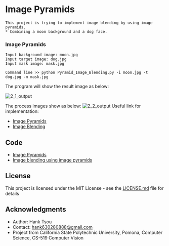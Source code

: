 # Image Pyramids
```
This project is trying to implement image blending by using image pyramids.
* Combining a moon background and a dog face.
```
### Image Pyramids
```
Input background image: moon.jpg
Input target image: dog.jpg
Input mask image: mask.jpg

Command line >> python Pyramid_Image_Blending.py -i moon.jpg -t dog.jpg -m mask.jpg
```

The program will show the result image as below: 

![2_1_output](https://user-images.githubusercontent.com/28382639/35773195-022b7970-0900-11e8-980d-cda0f202e59b.jpg)

The process images show as below:
![2_2_output](https://user-images.githubusercontent.com/28382639/35773202-152086ce-0900-11e8-814f-8e3ddf8f4568.jpeg)
Useful link for implementation:

- [Image Pyramids](https://github.com/Hank-Tsou/Computer-Vision-OpenCV-Python/tree/master/tutorials/Image_Processing/7_Image_Pyramids)
- [Image Blending](https://github.com/Hank-Tsou/Computer-Vision-OpenCV-Python/tree/master/tutorials/Core_Operation)

## Code
- [Image Pyramids](https://github.com/Hank-Tsou/Computer-Vision-OpenCV-Python/tree/master/tutorials/Image_Processing/7_Image_Pyramids)
- [Image blending using image pyramids](https://github.com/Hank-Tsou/Image-Pyramids)

## License

This project is licensed under the MIT License - see the [LICENSE.md](LICENSE.md) file for details

## Acknowledgments

* Author: Hank Tsou
* Contact: hank630280888@gmail.com
* Project from California State Polytechnic University, Pomona, Computer Science, CS-519 Computer Vision
